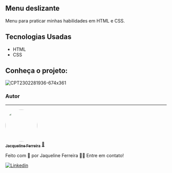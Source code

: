 
## Menu deslizante

Menu para praticar minhas habilidades em HTML e CSS.

## Tecnologias Usadas
 * HTML
 * CSS
 
## Conheça o projeto: 
![CPT2302281936-674x361](https://user-images.githubusercontent.com/64090350/221997142-e4f1ade0-09ac-460c-b8e1-931e8a95fc60.gif)



### Autor
---

<a href="https://augecode.com/">
 <img style="border-radius: 50%;" src="https://avatars.githubusercontent.com/jacqueline-dev" width="100px;" alt=""/>
 <br />
 <sub><b>Jacqueline Ferreira</b></sub></a> <a href="https://augecode.com/" title="Augecode">🚀</a>


Feito com 💜 por Jaqueline Ferreira 👋🏽 Entre em contato!

[![Linkedin](https://img.shields.io/badge/Meu%20Perfil-Linkdin-blueviolet)](https://www.linkedin.com/in/jacqueline-ferreira-a152761a5/)


